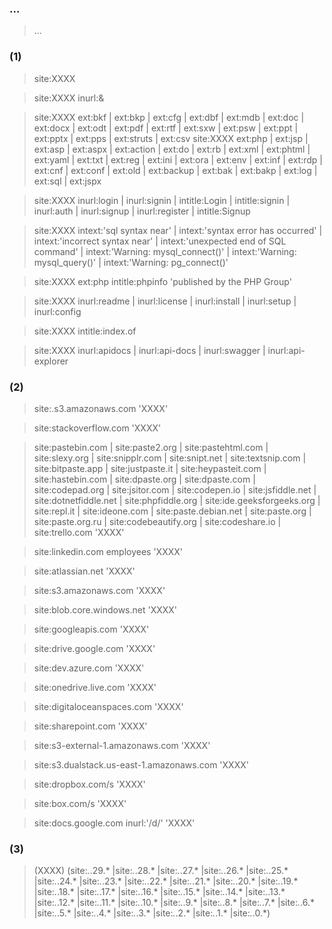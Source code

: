 ### ...

> ...

### (1)

> site:XXXX

> site:XXXX  inurl:&

> site:XXXX  ext:bkf | ext:bkp | ext:cfg | ext:dbf | ext:mdb | ext:doc | ext:docx | ext:odt | ext:pdf | ext:rtf | ext:sxw | ext:psw | ext:ppt | ext:pptx | ext:pps | ext:struts | ext:csv
> site:XXXX  ext:php | ext:jsp | ext:asp | ext:aspx | ext:action | ext:do | ext:rb | ext:xml | ext:phtml | ext:yaml | ext:txt | ext:reg | ext:ini | ext:ora | ext:env | ext:inf | ext:rdp | ext:cnf | ext:conf | ext:old | ext:backup | ext:bak | ext:bakp | ext:log | ext:sql | ext:jspx

> site:XXXX  inurl:login | inurl:signin | intitle:Login | intitle:signin | inurl:auth | inurl:signup | inurl:register | intitle:Signup

> site:XXXX  intext:'sql syntax near' | intext:'syntax error has occurred' | intext:'incorrect syntax near' | intext:'unexpected end of SQL command' | intext:'Warning: mysql_connect()' | intext:'Warning: mysql_query()' | intext:'Warning: pg_connect()'

> site:XXXX  ext:php intitle:phpinfo 'published by the PHP Group'

> site:XXXX  inurl:readme | inurl:license | inurl:install | inurl:setup | inurl:config

> site:XXXX  intitle:index.of

> site:XXXX  inurl:apidocs | inurl:api-docs | inurl:swagger | inurl:api-explorer

### (2)

> site:.s3.amazonaws.com 'XXXX'

> site:stackoverflow.com 'XXXX'

> site:pastebin.com | site:paste2.org | site:pastehtml.com | site:slexy.org | site:snipplr.com | site:snipt.net | site:textsnip.com | site:bitpaste.app | site:justpaste.it | site:heypasteit.com | site:hastebin.com | site:dpaste.org | site:dpaste.com | site:codepad.org | site:jsitor.com | site:codepen.io | site:jsfiddle.net | site:dotnetfiddle.net | site:phpfiddle.org | site:ide.geeksforgeeks.org | site:repl.it | site:ideone.com | site:paste.debian.net | site:paste.org | site:paste.org.ru | site:codebeautify.org  | site:codeshare.io | site:trello.com 'XXXX'

> site:linkedin.com employees 'XXXX'

> site:atlassian.net 'XXXX'

> site:s3.amazonaws.com 'XXXX'

> site:blob.core.windows.net 'XXXX'

> site:googleapis.com 'XXXX'

> site:drive.google.com 'XXXX'

> site:dev.azure.com 'XXXX'

> site:onedrive.live.com 'XXXX'

> site:digitaloceanspaces.com 'XXXX'

> site:sharepoint.com 'XXXX'

> site:s3-external-1.amazonaws.com 'XXXX'

> site:s3.dualstack.us-east-1.amazonaws.com 'XXXX'

> site:dropbox.com/s 'XXXX'

> site:box.com/s 'XXXX'

> site:docs.google.com inurl:'/d/' 'XXXX'

### (3)

> (XXXX) (site:*.*.29.* |site:*.*.28.* |site:*.*.27.* |site:*.*.26.* |site:*.*.25.* |site:*.*.24.* |site:*.*.23.* |site:*.*.22.* |site:*.*.21.* |site:*.*.20.* |site:*.*.19.* |site:*.*.18.* |site:*.*.17.* |site:*.*.16.* |site:*.*.15.* |site:*.*.14.* |site:*.*.13.* |site:*.*.12.* |site:*.*.11.* |site:*.*.10.* |site:*.*.9.* |site:*.*.8.* |site:*.*.7.* |site:*.*.6.* |site:*.*.5.* |site:*.*.4.* |site:*.*.3.* |site:*.*.2.* |site:*.*.1.* |site:*.*.0.*)
